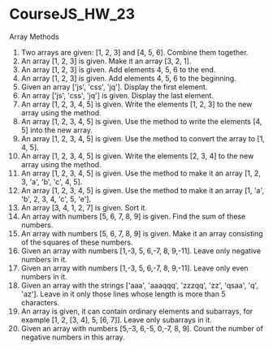 # CourseJS_HW_23
Array Methods
1. Two arrays are given: [1, 2, 3] and [4, 5, 6]. Combine them together.
2. An array [1, 2, 3] is given. Make it an array [3, 2, 1].
3. An array [1, 2, 3] is given. Add elements 4, 5, 6 to the end.
4. An array [1, 2, 3] is given. Add elements 4, 5, 6 to the beginning.
5. Given an array ['js', 'css', 'jq']. Display the first element.
6. An array ['js', 'css', 'jq'] is given. Display the last element.
7. An array [1, 2, 3, 4, 5] is given. Write the elements [1, 2, 3] to the new array using the method.
8. An array [1, 2, 3, 4, 5] is given. Use the method to write the elements [4, 5] into the new array.
9. An array [1, 2, 3, 4, 5] is given. Use the method to convert the array to [1, 4, 5].
10. An array [1, 2, 3, 4, 5] is given. Write the elements [2, 3, 4] to the new array using the method.
11. An array [1, 2, 3, 4, 5] is given. Use the method to make it an array [1, 2, 3, 'a', 'b', 'c', 4, 5].
12. An array [1, 2, 3, 4, 5] is given. Use the method to make it an array [1, 'a', 'b', 2, 3, 4, 'c', 5, 'e'].
13. An array [3, 4, 1, 2, 7] is given. Sort it.
14. An array with numbers [5, 6, 7, 8, 9] is given. Find the sum of these numbers.
15. An array with numbers [5, 6, 7, 8, 9] is given. Make it an array consisting of the squares of these numbers.
16. Given an array with numbers [1,-3, 5, 6,-7, 8, 9,-11]. Leave only negative numbers in it.
17. Given an array with numbers [1,-3, 5, 6,-7, 8, 9,-11]. Leave only even numbers in it.
18. Given an array with the strings ['aaa', 'aaaqqq', 'zzzqq', 'zz', 'qsaa', 'q', 'az']. Leave in it only those lines whose length is more than 5 characters.
19. An array is given, it can contain ordinary elements and subarrays, for example [1, 2, [3, 4], 5, [6, 7]]. Leave only subarrays in it.
20. Given an array with numbers [5,-3, 6,-5, 0,-7, 8, 9]. Count the number of negative numbers in this array.
